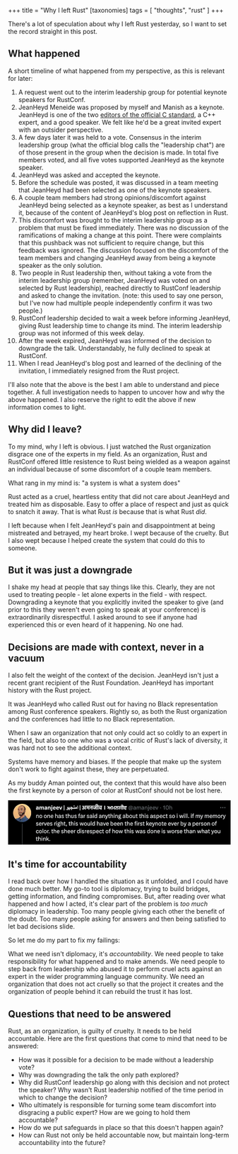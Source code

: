 +++
title = "Why I left Rust"
[taxonomies]
tags = [ "thoughts", "rust" ]
+++

There's a lot of speculation about why I left Rust yesterday, so I want to set the record straight in this post.

## What happened

A short timeline of what happened from my perspective, as this is relevant for later:

1. A request went out to the interim leadership group for potential keynote speakers for RustConf.
1. JeanHeyd Meneide was proposed by myself and Manish as a keynote. JeanHeyd is one of the two [editors of the official C standard](https://www.open-std.org/jtc1/sc22/wg14/www/contacts), a C++ expert, and a good speaker. We felt like he'd be a great invited expert with an outsider perspective.
1. A few days later it was held to a vote. Consensus in the interim leadership group (what the official blog calls the "leadership chat") are of those present in the group when the decision is made. In total five members voted, and all five votes supported JeanHeyd as the keynote speaker.
1. JeanHeyd was asked and accepted the keynote.
1. Before the schedule was posted, it was discussed in a team meeting that JeanHeyd had been selected as one of the keynote speakers.
1. A couple team members had strong opinions/discomfort against JeanHeyd being selected as a keynote speaker, as best as I understand it, because of the content of JeanHeyd's blog post on reflection in Rust.
1. This discomfort was brought to the interim leadership group as a problem that must be fixed immediately. There was no discussion of the ramifications of making a change at this point. There were complaints that this pushback was not sufficient to require change, but this feedback was ignored. The discussion focused on the discomfort of the team members and changing JeanHeyd away from being a keynote speaker as the only solution.
1. Two people in Rust leadership then, without taking a vote from the interim leadership group (remember, JeanHeyd was voted on and selected by Rust leadership), reached directly to RustConf leadership and asked to change the invitation. (note: this used to say one person, but I've now had multiple people independently confirm it was two people.)
1. RustConf leadership decided to wait a week before informing JeanHeyd, giving Rust leadership time to change its mind. The interim leadership group was not informed of this week delay.
1. After the week expired, JeanHeyd was informed of the decision to downgrade the talk. Understandably, he fully declined to speak at RustConf.
1. When I read JeanHeyd's blog post and learned of the declining of the invitation, I immediately resigned from the Rust project.

I'll also note that the above is the best I am able to understand and piece together. A full investigation needs to happen to uncover how and why the above happened. I also reserve the right to edit the above if new information comes to light.

## Why did I leave?

To my mind, why I left is obvious. I just watched the Rust organization disgrace one of the experts in my field. As an organization, Rust and RustConf offered little resistence to Rust being wielded as a weapon against an individual because of some discomfort of a couple team members.

What rang in my mind is: "a system is what a system does"

Rust acted as a cruel, heartless entity that did not care about JeanHeyd and treated him as disposable. Easy to offer a place of respect and just as quick to snatch it away. That is what Rust *is* because that is what Rust *did*.

I left because when I felt JeanHeyd's pain and disappointment at being mistreated and betrayed, my heart broke. I wept because of the cruelty. But I also wept because I helped create the system that could do this to someone.

## But it was just a downgrade

I shake my head at people that say things like this. Clearly, they are not used to treating people - let alone experts in the field - with respect. Downgrading a keynote that you explicitly invited the speaker to give (and prior to this they weren't even going to speak at your conference) is extraordinarily disrespectful. I asked around to see if anyone had experienced this or even heard of it happening. No one had.

## Decisions are made with context, never in a vacuum

I also felt the weight of the context of the decision. JeanHeyd isn't just a recent grant recipient of the Rust Foundation. JeanHeyd has important history with the Rust project.

It was JeanHeyd who called Rust out for having no Black representation among Rust conference speakers. Rightly so, as both the Rust organization and the conferences had little to no Black representation.

When I saw an organization that not only could act so coldly to an expert in the field, but also to one who was a vocal critic of Rust's lack of diversity, it was hard not to see the additional context.

Systems have memory and biases. If the people that make up the system don't work to fight against these, they are perpetuated.

As my buddy Aman pointed out, the context that this would have also been the first keynote by a person of color at RustConf should not be lost here.

![Amanjeev saying no one has thus far said anything about this aspect so i will. if my memory serves right, this would have been the first keynote ever by a person of color. the sheer disrespect of how this was done is worse than what you think.](/images/aman.png)

## It's time for accountability

I read back over how I handled the situation as it unfolded, and I could have done much better. My go-to tool is diplomacy, trying to build bridges, getting information, and finding compromises. But, after reading over what happened and how I acted, it's clear part of the problem is *too much* diplomacy in leadership. Too many people giving each other the benefit of the doubt. Too many people asking for answers and then being satisfied to let bad decisions slide.

So let me do my part to fix my failings:

What we need isn't diplomacy, it's *accountability*. We need people to take responsibility for what happened and to make amends. We need people to step back from leadership who abused it to perform cruel acts against an expert in the wider programming language community. We need an organization that does not act cruelly so that the project it creates and the organization of people behind it can rebuild the trust it has lost.

## Questions that need to be answered

Rust, as an organization, is guilty of cruelty. It needs to be held accountable. Here are the first questions that come to mind that need to be answered:

* How was it possible for a decision to be made without a leadership vote?
* Why was downgrading the talk the only path explored?
* Why did RustConf leadership go along with this decision and not protect the speaker? Why wasn't Rust leadership notified of the time period in which to change the decision?
* Who ultimately is responsible for turning some team discomfort into disgracing a public expert? How are we going to hold them accountable?
* How do we put safeguards in place so that this doesn't happen again?
* How can Rust not only be held accountable now, but maintain long-term accountability into the future?

